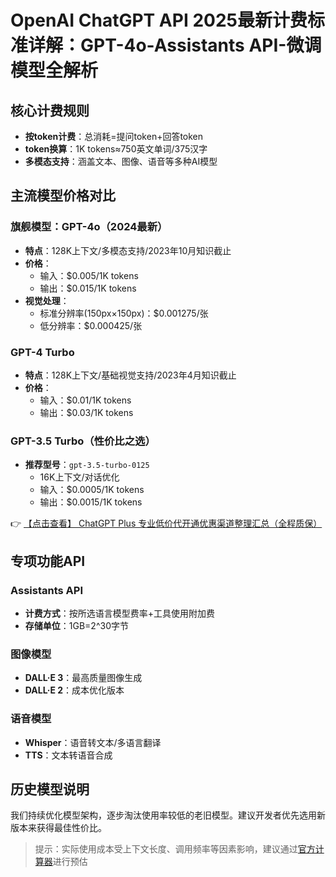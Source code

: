 # OpenAI ChatGPT API 2025最新计费标准详解：GPT-4o-Assistants API-微调模型全解析

## 核心计费规则
- **按token计费**：总消耗=提问token+回答token
- **token换算**：1K tokens≈750英文单词/375汉字
- **多模态支持**：涵盖文本、图像、语音等多种AI模型

## 主流模型价格对比

### 旗舰模型：GPT-4o（2024最新）
- **特点**：128K上下文/多模态支持/2023年10月知识截止
- **价格**：
  - 输入：$0.005/1K tokens
  - 输出：$0.015/1K tokens
- **视觉处理**：
  - 标准分辨率(150px×150px)：$0.001275/张
  - 低分辨率：$0.000425/张

### GPT-4 Turbo
- **特点**：128K上下文/基础视觉支持/2023年4月知识截止
- **价格**：
  - 输入：$0.01/1K tokens
  - 输出：$0.03/1K tokens

### GPT-3.5 Turbo（性价比之选）
- **推荐型号**：`gpt-3.5-turbo-0125`
  - 16K上下文/对话优化
  - 输入：$0.0005/1K tokens
  - 输出：$0.0015/1K tokens

👉 [【点击查看】 ChatGPT Plus 专业低价代开通优惠渠道整理汇总（全程质保）](https://bit.ly/DaiKai)

## 专项功能API

### Assistants API
- **计费方式**：按所选语言模型费率+工具使用附加费
- **存储单位**：1GB=2^30字节

### 图像模型
- **DALL·E 3**：最高质量图像生成
- **DALL·E 2**：成本优化版本

### 语音模型
- **Whisper**：语音转文本/多语言翻译
- **TTS**：文本转语音合成

## 历史模型说明
我们持续优化模型架构，逐步淘汰使用率较低的老旧模型。建议开发者优先选用新版本来获得最佳性价比。

> 提示：实际使用成本受上下文长度、调用频率等因素影响，建议通过[官方计算器](https://bit.ly/DaiKai)进行预估